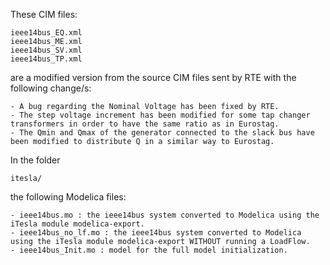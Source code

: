 These CIM files:

	ieee14bus_EQ.xml
	ieee14bus_ME.xml
	ieee14bus_SV.xml
	ieee14bus_TP.xml
	
are a modified version from the source CIM files sent by RTE with the following change/s:

	- A bug regarding the Nominal Voltage has been fixed by RTE.
	- The step voltage increment has been modified for some tap changer transformers in order to have the same ratio as in Eurostag.
	- The Qmin and Qmax of the generator connected to the slack bus have been modified to distribute Q in a similar way to Eurostag.

In the folder 
	
	itesla/
	
the following Modelica files:

	- ieee14bus.mo : the ieee14bus system converted to Modelica using the iTesla module modelica-export.
	- ieee14bus_no_lf.mo : the ieee14bus system converted to Modelica using the iTesla module modelica-export WITHOUT running a LoadFlow.
	- ieee14bus_Init.mo : model for the full model initialization.